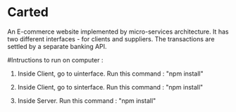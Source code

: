 # Carted

An E-commerce website implemented by micro-services architecture. It has two different interfaces - for clients and
suppliers. The transactions are settled by a separate banking API.


#Intructions to run on computer : 

1) Inside Client, go to uinterface. Run this command : "npm install"

2) Inside Client, go to sinterface. Run this command : "npm install" 

3) Inside Server. Run this command : "npm install"
